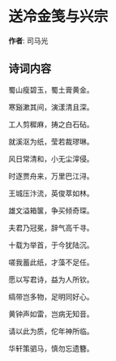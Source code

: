 # 送冷金笺与兴宗

**作者**: 司马光

## 诗词内容

蜀山瘦碧玉，蜀土膏黄金。

寒谿漱其间，演漾清且深。

工人剪穉麻，𢭏之白石砧。

就溪沤为纸，莹若裁璆琳。

风日常清和，小无尘滓侵。

时逐贾舟来，万里巴江浔。

王城压汴流，英俊萃如林。

雄文溢箱箧，争买倾奇琛。

夫君乃冠冕，辞气高千寻。

十载为举首，于今犹陆沉。

嗟我蓄此纸，才藻不足任。

愿以写君诗，益为人所钦。

缟带岂多物，足明同好心。

黄钟声如雷，岂病无知音。

请以此为质，佗年神所临。

华轩策驷马，慎勿忘遗簪。

